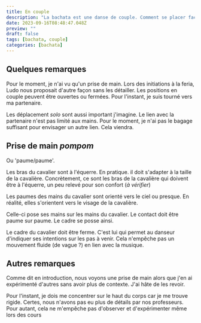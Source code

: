```yaml
---
title: En couple
description: "La bachata est une danse de couple. Comment se placer face à sa partenaire"
date: 2023-09-16T08:48:47.048Z
preview: ""
draft: false
tags: [bachata, couple]
categories: [bachata]
---
```


## Quelques remarques

Pour le moment, je n'ai vu qu'un prise de main. Lors des initiations à la feria, Ludo nous proposait d'autre façon sans les détailler. Les positions en couple peuvent être ouvertes ou fermées. Pour l'instant, je suis tourné vers ma partenaire.

Les déplacement *solo* sont aussi important j'imagine. Le lien avec la partenaire n'est pas limité aux mains. Pour le moment, je n'ai pas le bagage suffisant pour envisager un autre lien. Cela viendra.

## Prise de main *pompom*

Ou 'paume/paume'.

Les bras du cavalier sont à l'équerre. En pratique. il doit s'adapter à la taille de la cavalière. Concrètement, ce sont les bras de la cavalière qui doivent être à l'équerre, un peu relevé pour son confort (*à vérifier*)

Les paumes des mains du cavalier sont orienté vers le ciel ou presque. En réalité, elles s'orientent vers le visage de la cavalière.

Celle-ci pose ses mains sur les mains du cavalier. Le contact doit être paume sur paume. Le cadre se posse ainsi.

Le cadre du cavalier doit être ferme. C'est lui qui permet au danseur d'indiquer ses intentions sur les pas à venir. Cela n'empêche pas un mouvement fluide (de vague ?) en lien avec la musique. 

## Autres remarques

Comme dit en introduction, nous voyons une prise de main alors que j'en ai expérimenté d'autres sans avoir plus de contexte. J'ai hâte de les revoir. 

Pour l'instant, je dois me concentrer sur le haut du corps car je me trouve rigide. Certes, nous n'avons pas eu plus de détails par nos professeurs. Pour autant, cela ne m'empêche pas d'observer et d'expérimenter même lors des cours 